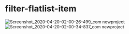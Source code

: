 # filter-flatlist-item

![Screenshot_2020-04-20-02-00-26-499_com newproject](https://user-images.githubusercontent.com/63513078/80449471-dc94be00-893c-11ea-9abc-4e9d9cb1055f.jpg)
![Screenshot_2020-04-20-02-00-34-837_com newproject](https://user-images.githubusercontent.com/63513078/80449477-df8fae80-893c-11ea-9288-2966e60b66f9.jpg)
